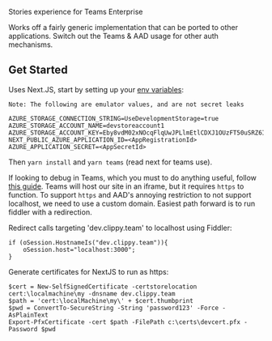 Stories experience for Teams Enterprise

Works off a fairly generic implementation that can be ported to other applications. Switch out the Teams & AAD usage for other auth mechanisms.

## Get Started

Uses Next.JS, start by setting up your [env variables](https://nextjs.org/docs/basic-features/environment-variables):

```Note: The following are emulator values, and are not secret leaks```

```
AZURE_STORAGE_CONNECTION_STRING=UseDevelopmentStorage=true
AZURE_STORAGE_ACCOUNT_NAME=devstoreaccount1
AZURE_STORAGE_ACCOUNT_KEY=Eby8vdM02xNOcqFlqUwJPLlmEtlCDXJ1OUzFT50uSRZ6IFsuFq2UVErCz4I6tq/K1SZFPTOtr/KBHBeksoGMGw==
NEXT_PUBLIC_AZURE_APPLICATION_ID=<AppRegistrationId>
AZURE_APPLICATION_SECRET=<AppSecretId>
```

Then `yarn install` and `yarn teams` (read next for teams use).

If looking to debug in Teams, which you must to do anything useful, follow [this guide](https://docs.microsoft.com/en-us/microsoftteams/platform/build-your-first-app/build-first-app-overview). Teams will host our site in an iframe, but it requires `https` to function. To support `https` and AAD's annoying restriction to not support localhost, we need to use a custom domain. Easiest path forward is to run fiddler with a redirection.

Redirect calls targeting 'dev.clippy.team' to localhost using Fiddler:

```
if (oSession.HostnameIs("dev.clippy.team")){
    oSession.host="localhost:3000";
}
```

Generate certificates for NextJS to run as https:

```
$cert = New-SelfSignedCertificate -certstorelocation cert:\localmachine\my -dnsname dev.clippy.team
$path = 'cert:\localMachine\my\' + $cert.thumbprint
$pwd = ConvertTo-SecureString -String 'password123' -Force -AsPlainText
Export-PfxCertificate -cert $path -FilePath c:\certs\devcert.pfx -Password $pwd
```

